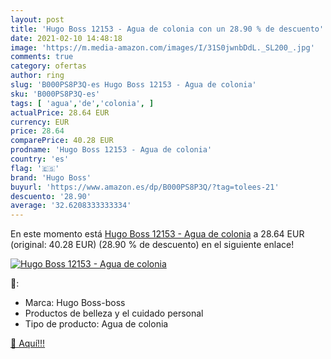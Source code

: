 ```yaml
---
layout: post
title: 'Hugo Boss 12153 - Agua de colonia con un 28.90 % de descuento'
date: 2021-02-10 14:48:18
image: 'https://m.media-amazon.com/images/I/31S0jwnbDdL._SL200_.jpg'
comments: true
category: ofertas
author: ring
slug: 'B000PS8P3Q-es Hugo Boss 12153 - Agua de colonia'
sku: 'B000PS8P3Q-es'
tags: [ 'agua','de','colonia', ]
actualPrice: 28.64 EUR
currency: EUR
price: 28.64
comparePrice: 40.28 EUR
prodname: 'Hugo Boss 12153 - Agua de colonia'
country: 'es'
flag: '🇪🇸'
brand: 'Hugo Boss'
buyurl: 'https://www.amazon.es/dp/B000PS8P3Q/?tag=tolees-21'
descuento: '28.90'
average: '32.6208333333334'
---
```


En este momento está [Hugo Boss 12153 - Agua de colonia](https://www.amazon.es/dp/B000PS8P3Q/?tag=tolees-21) a 28.64 EUR (original: 40.28 EUR) (28.90 %  de descuento) en el siguiente enlace!

[![Hugo Boss 12153 - Agua de colonia](https://m.media-amazon.com/images/I/31S0jwnbDdL._SL200_.jpg)](https://www.amazon.es/dp/B000PS8P3Q/?tag=tolees-21)

🔎:

- Marca: Hugo Boss-boss
- Productos de belleza y el cuidado personal
- Tipo de producto: Agua de colonia

[🛒 Aquí!!!](https://www.amazon.es/dp/B000PS8P3Q/?tag=tolees-21)

